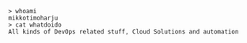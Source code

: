 ```
> whoami
mikkotimoharju
> cat whatdoido
All kinds of DevOps related stuff, Cloud Solutions and automation
```


<!---
mikkotimoharju/mikkotimoharju is a ✨ special ✨ repository because its `README.md` (this file) appears on your GitHub profile.
You can click the Preview link to take a look at your changes.
--->
